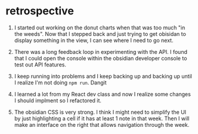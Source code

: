 # retrospective

1. I started out working on the donut charts when that was too much "in the weeds". Now that I stepped back and just trying to get obisidan to display something in the view, I can see where I need to go next. 

2. There was a long feedback loop in experimenting with the API. I found that I could open the console within the obsidian developer console to test out API features.

3. I keep running into problems and I keep backing up and backing up until I realize I'm not doing `npm run`.  Dangit

4. I learned a lot from my React dev class and now I realize some changes I should implment so I refactored it. 

5. The obsidian CSS is very strong. I think I might need to simplify the UI by just highlighting a cell if it has at least 1 note in that week.  Then I will make an interface on the right that allows navigation through the week.